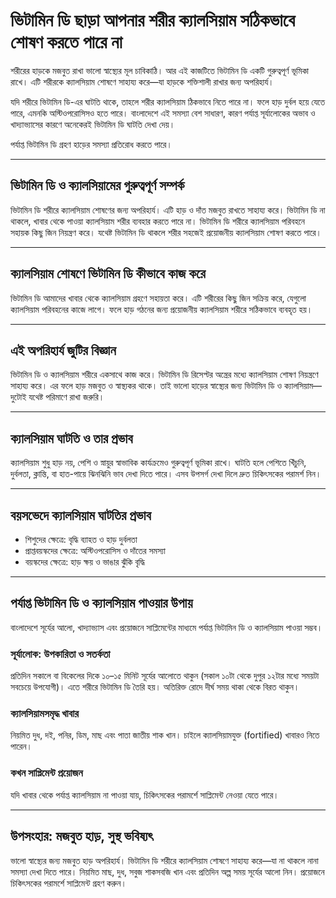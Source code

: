 # ভিটামিন ডি ছাড়া আপনার শরীর ক্যালসিয়াম সঠিকভাবে শোষণ করতে পারে না

শরীরের হাড়কে মজবুত রাখা ভালো স্বাস্থ্যের মূল চাবিকাঠি। আর এই কাজটিতে ভিটামিন ডি একটি গুরুত্বপূর্ণ ভূমিকা রাখে। এটি শরীরকে ক্যালসিয়াম শোষণে সাহায্য করে—যা হাড়কে শক্তিশালী রাখার জন্য অপরিহার্য।

যদি শরীরে ভিটামিন ডি-এর ঘাটতি থাকে, তাহলে শরীর ক্যালসিয়াম ঠিকভাবে নিতে পারে না। ফলে হাড় দুর্বল হয়ে যেতে পারে, এমনকি অস্টিওপরোসিসও হতে পারে। বাংলাদেশে এই সমস্যা বেশ সাধারণ, কারণ পর্যাপ্ত সূর্যালোকের অভাব ও খাদ্যাভ্যাসের কারণে অনেকেরই ভিটামিন ডি ঘাটতি দেখা দেয়।

পর্যাপ্ত ভিটামিন ডি গ্রহণ হাড়ের সমস্যা প্রতিরোধ করতে পারে।

---

## ভিটামিন ডি ও ক্যালসিয়ামের গুরুত্বপূর্ণ সম্পর্ক

ভিটামিন ডি শরীরে ক্যালসিয়াম শোষণের জন্য অপরিহার্য। এটি হাড় ও দাঁত মজবুত রাখতে সাহায্য করে। ভিটামিন ডি না থাকলে, খাবার থেকে পাওয়া ক্যালসিয়াম শরীর ব্যবহার করতে পারে না। ভিটামিন ডি শরীরে ক্যালসিয়াম পরিবহনে সহায়ক কিছু জিন নিয়ন্ত্রণ করে। যথেষ্ট ভিটামিন ডি থাকলে শরীর সহজেই প্রয়োজনীয় ক্যালসিয়াম শোষণ করতে পারে।

---

## ক্যালসিয়াম শোষণে ভিটামিন ডি কীভাবে কাজ করে

ভিটামিন ডি আমাদের খাবার থেকে ক্যালসিয়াম গ্রহণে সহায়তা করে। এটি শরীরের কিছু জিন সক্রিয় করে, যেগুলো ক্যালসিয়াম পরিবহনের কাজে লাগে। ফলে হাড় গঠনের জন্য প্রয়োজনীয় ক্যালসিয়াম শরীরে সঠিকভাবে ব্যবহৃত হয়।

---

## এই অপরিহার্য জুটির বিজ্ঞান

ভিটামিন ডি ও ক্যালসিয়াম শরীরে একসাথে কাজ করে। ভিটামিন ডি রিসেপ্টর অন্ত্রের মধ্যে ক্যালসিয়াম শোষণ নিয়ন্ত্রণে সাহায্য করে। এর ফলে হাড় মজবুত ও স্বাস্থ্যকর থাকে। তাই ভালো হাড়ের স্বাস্থ্যের জন্য ভিটামিন ডি ও ক্যালসিয়াম—দুটোই যথেষ্ট পরিমাণে রাখা জরুরি।

---

## ক্যালসিয়াম ঘাটতি ও তার প্রভাব

ক্যালসিয়াম শুধু হাড় নয়, পেশি ও স্নায়ুর স্বাভাবিক কার্যক্রমেও গুরুত্বপূর্ণ ভূমিকা রাখে। ঘাটতি হলে পেশিতে খিঁচুনি, দুর্বলতা, ক্লান্তি, বা হাত-পায়ে ঝিনঝিনি ভাব দেখা দিতে পারে। এসব উপসর্গ দেখা দিলে দ্রুত চিকিৎসকের পরামর্শ নিন।

---

## বয়সভেদে ক্যালসিয়াম ঘাটতির প্রভাব

- শিশুদের ক্ষেত্রে: বৃদ্ধি ব্যাহত ও হাড় দুর্বলতা  
- প্রাপ্তবয়স্কদের ক্ষেত্রে: অস্টিওপরোসিস ও দাঁতের সমস্যা  
- বয়স্কদের ক্ষেত্রে: হাড় ক্ষয় ও ভাঙার ঝুঁকি বৃদ্ধি

---

## পর্যাপ্ত ভিটামিন ডি ও ক্যালসিয়াম পাওয়ার উপায়

বাংলাদেশে সূর্যের আলো, খাদ্যাভ্যাস এবং প্রয়োজনে সাপ্লিমেন্টের মাধ্যমে পর্যাপ্ত ভিটামিন ডি ও ক্যালসিয়াম পাওয়া সম্ভব।

### সূর্যালোক: উপকারিতা ও সতর্কতা
প্রতিদিন সকালে বা বিকেলের দিকে ১০–১৫ মিনিট সূর্যের আলোতে থাকুন (সকাল ১০টা থেকে দুপুর ১২টার মধ্যে সময়টা সবচেয়ে উপযোগী)। এতে শরীরে ভিটামিন ডি তৈরি হয়। অতিরিক্ত রোদে দীর্ঘ সময় থাকা থেকে বিরত থাকুন।

### ক্যালসিয়ামসমৃদ্ধ খাবার
নিয়মিত দুধ, দই, পনির, ডিম, মাছ এবং পাতা জাতীয় শাক খান। চাইলে ক্যালসিয়ামযুক্ত (fortified) খাবারও নিতে পারেন।

### কখন সাপ্লিমেন্ট প্রয়োজন
যদি খাবার থেকে পর্যাপ্ত ক্যালসিয়াম না পাওয়া যায়, চিকিৎসকের পরামর্শে সাপ্লিমেন্ট নেওয়া যেতে পারে।

---

## উপসংহার: মজবুত হাড়, সুস্থ ভবিষ্যৎ

ভালো স্বাস্থ্যের জন্য মজবুত হাড় অপরিহার্য। ভিটামিন ডি শরীরে ক্যালসিয়াম শোষণে সাহায্য করে—যা না থাকলে নানা সমস্যা দেখা দিতে পারে। নিয়মিত মাছ, দুধ, সবুজ শাকসবজি খান এবং প্রতিদিন অল্প সময় সূর্যের আলো নিন। প্রয়োজনে চিকিৎসকের পরামর্শে সাপ্লিমেন্ট গ্রহণ করুন।
